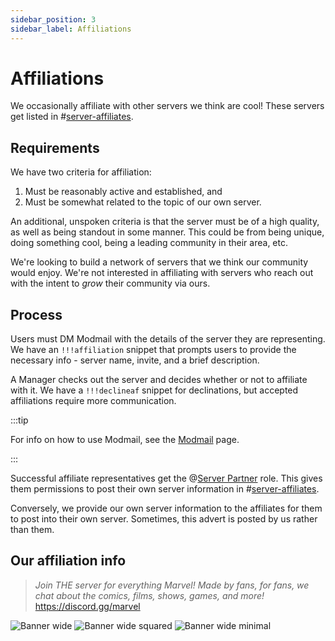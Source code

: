 ```yaml
---
sidebar_position: 3
sidebar_label: Affiliations
---
```


# Affiliations

We occasionally affiliate with other servers we think are cool! These servers get listed in #[server-affiliates](1109728410894356500).

## Requirements

We have two criteria for affiliation:
1. Must be reasonably active and established, and
2. Must be somewhat related to the topic of our own server.

An additional, unspoken criteria is that the server must be of a high quality, as well as being standout in some manner. This could be from being unique, doing something cool, being a leading community in their area, etc.

We're looking to build a network of servers that we think our community would enjoy. We're not interested in affiliating with servers who reach out with the intent to *grow* their community via ours. 

## Process

Users must DM Modmail with the details of the server they are representing. We have an `!!!affiliation` snippet that prompts users to provide the necessary info - server name, invite, and a brief description.

A Manager checks out the server and decides whether or not to affiliate with it. We have a `!!!declineaf` snippet for declinations, but accepted affiliations require more communication. 

:::tip

For info on how to use Modmail, see the [Modmail](../moderation/modmail/usage.md) page.

:::

Successful affiliate representatives get the @[Server Partner](0) role. This gives them permissions to post their own server information in #[server-affiliates](1109728410894356500).

Conversely, we provide our own server information to the affiliates for them to post into their own server. Sometimes, this advert is posted by us rather than them. 

## Our affiliation info

> *Join THE server for everything Marvel! Made by fans, for fans, we chat about the comics, films, shows, games, and more!*
> https://discord.gg/marvel

![Banner wide](/img/affiliations/banner-wide.png)
![Banner wide squared](/img/affiliations/banner-wide-squared.png)
![Banner wide minimal](/img/affiliations/banner-wide-minimal.png)
